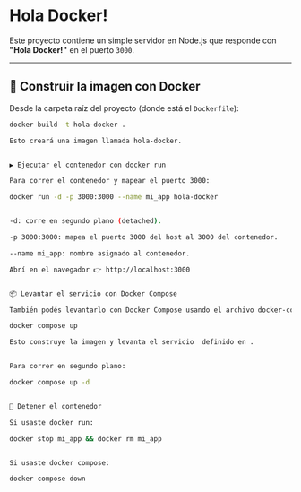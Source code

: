 # Hola Docker!

Este proyecto contiene un simple servidor en Node.js que responde con **"Hola Docker!"** en el puerto `3000`.

---

## 🚀 Construir la imagen con Docker

Desde la carpeta raíz del proyecto (donde está el `Dockerfile`):

```bash
docker build -t hola-docker .

Esto creará una imagen llamada hola-docker.


▶️ Ejecutar el contenedor con docker run

Para correr el contenedor y mapear el puerto 3000:

docker run -d -p 3000:3000 --name mi_app hola-docker


-d: corre en segundo plano (detached).

-p 3000:3000: mapea el puerto 3000 del host al 3000 del contenedor.

--name mi_app: nombre asignado al contenedor.

Abrí en el navegador 👉 http://localhost:3000


📦 Levantar el servicio con Docker Compose

También podés levantarlo con Docker Compose usando el archivo docker-compose.yml incluido:

docker compose up

Esto construye la imagen y levanta el servicio  definido en .


Para correr en segundo plano:

docker compose up -d


🛑 Detener el contenedor

Si usaste docker run:

docker stop mi_app && docker rm mi_app


Si usaste docker compose:

docker compose down

